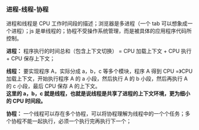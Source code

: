 ### 进程-线程-协程

进程和线程是 CPU 工作时间段的描述；浏览器是多进程（一个 tab 可以想象成一个进程）；js 是单线程的；协程不受操作系统管理，而是被具体的应用程序代码所控制。

**进程：** 程序执行的时间总和（包含上下文切换） = CPU 加载上下文 + CPU 执行 + CPU 保存上下文；

**线程：** 要实现程序 A，实际分成 a，b，c 等多个模块，程序 A 得到 CPU =》CPU 加载上下文，开始执行程序 A 的 a 小段，然后执行 A 的 b 小段，然后再执行 A 的 c 小段，最后 CPU 保存 A 的上下文。  
**这里的 a，b，c 就是线程，也就是说线程是共享了进程的上下文环境，更为细小的 CPU 时间段。**

**协程：** 一个线程可以存在多个协程，可以将协程理解为线程中的一个个任务；多个协程不能一起执行，必须一个执行完再执行下一个；

